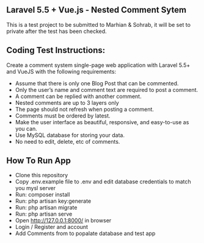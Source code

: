 
## Laravel 5.5 + Vue.js - Nested Comment Sytem

This is a test project to be submitted to Marhian & Sohrab, it will be set to private after the test has been checked.

## Coding Test Instructions:

Create a comment system single-page web application with Laravel 5.5+ and VueJS with the following requirements:
- Assume that there is only one Blog Post that can be commented.
- Only the user’s name and comment text are required to post a comment.
- A comment can be replied with another comment.
- Nested comments are up to 3 layers only
- The page should not refresh when posting a comment.
- Comments must be ordered by latest.
- Make the user interface as beautiful, responsive, and easy-to-use as you can.
- Use MySQL database for storing your data.
- No need to edit, delete, etc of comments.

## How To Run App

- Clone this repository
- Copy .env.example file to .env and edit database credentials to match you mysl server
- Run: composer install
- Run: php artisan key:generate
- Run: php artisan migrate
- Run: php artisan serve
- Open http://127.0.0.1:8000/ in browser
- Login / Register and account
- Add Comments from to popalate database and test app


